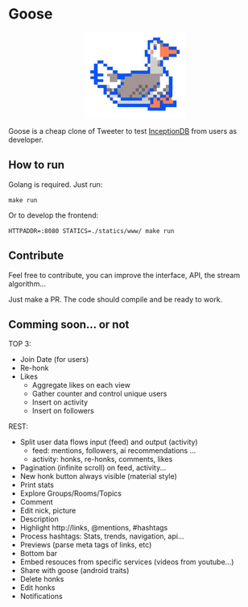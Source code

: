 # Goose

<div style="text-align: center;" align="center">
    <img src="statics/www/logo-200.jpg">
</div> 

Goose is a cheap clone of Tweeter to test [InceptionDB](https://github.com/fulldump/inceptiondb) from
users as developer.


## How to run

Golang is required. Just run:

```shell
make run
```

Or to develop the frontend:
```shell
HTTPADDR=:8080 STATICS=./statics/www/ make run
```

## Contribute

Feel free to contribute, you can improve the interface, API, the stream algorithm...

Just make a PR. The code should compile and be ready to work.

## Comming soon... or not

TOP 3:
* Join Date (for users)
* Re-honk
* Likes
  * Aggregate likes on each view
  * Gather counter and control unique users
  * Insert on activity
  * Insert on followers

REST:
* Split user data flows input (feed) and output (activity)
  * feed: mentions, followers, ai recommendations ...
  * activity: honks, re-honks, comments, likes
* Pagination (infinite scroll) on feed, activity...
* New honk button always visible (material style)
* Print stats
* Explore Groups/Rooms/Topics
* Comment
* Edit nick, picture
* Description
* Highlight http://links, @mentions, #hashtags
* Process hashtags: Stats, trends, navigation, api...
* Previews (parse meta tags of links, etc)
* Bottom bar
* Embed resouces from specific services (videos from youtube...)
* Share with goose (android traits)
* Delete honks
* Edit honks
* Notifications

